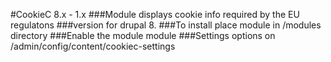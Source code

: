 #CookieC 8.x - 1.x
###Module displays cookie info required by the EU regulatons
###version for drupal 8.
###To install place module in /modules directory 
###Enable the module module
###Settings options on /admin/config/content/cookiec-settings
